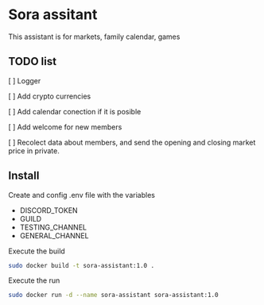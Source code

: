 # Sora assitant

This assistant is for markets, family calendar, games

## TODO list

[ ] Logger

[ ] Add crypto currencies

[ ] Add calendar conection if it is posible

[ ] Add welcome for new members

[ ] Recolect data about members, and send the opening and closing market price in private.


## Install

Create and config .env file with the variables

- DISCORD_TOKEN
- GUILD
- TESTING_CHANNEL
- GENERAL_CHANNEL

Execute the build 

```bash
sudo docker build -t sora-assistant:1.0 .
```

Execute the run

```bash
sudo docker run -d --name sora-assistant sora-assistant:1.0
```
